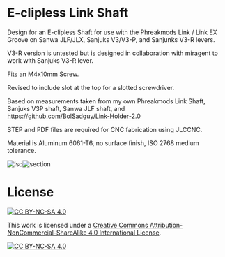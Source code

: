 # E-clipless Link Shaft
Design for an E-clipless Shaft for use with the Phreakmods Link / Link EX Groove on Sanwa JLF/JLX, Sanjuks V3/V3-P, and Sanjunks V3-R levers.

V3-R version is untested but is designed in collaboration with miragent to work with Sanjuks V3-R lever.

Fits an M4x10mm Screw.

Revised to include slot at the top for a slotted screwdriver.

Based on measurements taken from my own Phreakmods Link Shaft, Sanjuks V3P shaft, Sanwa JLF shaft, and https://github.com/BolSadguy/Link-Holder-2.0

STEP and PDF files are required for CNC fabrication using JLCCNC. 

Material is Aluminum 6061-T6, no surface finish, ISO 2768 medium tolerance.


![iso](https://github.com/user-attachments/assets/30913d77-142f-44e7-ae8a-082f1eae8b70)![section](https://github.com/user-attachments/assets/69e89b8e-e89a-411e-92d0-27c41802e457)

# License
[![CC BY-NC-SA 4.0][cc-by-nc-sa-shield]][cc-by-nc-sa]

This work is licensed under a
[Creative Commons Attribution-NonCommercial-ShareAlike 4.0 International License][cc-by-nc-sa].

[![CC BY-NC-SA 4.0][cc-by-nc-sa-image]][cc-by-nc-sa]

[cc-by-nc-sa]: http://creativecommons.org/licenses/by-nc-sa/4.0/
[cc-by-nc-sa-image]: https://licensebuttons.net/l/by-nc-sa/4.0/88x31.png
[cc-by-nc-sa-shield]: https://img.shields.io/badge/License-CC%20BY--NC--SA%204.0-lightgrey.svg
